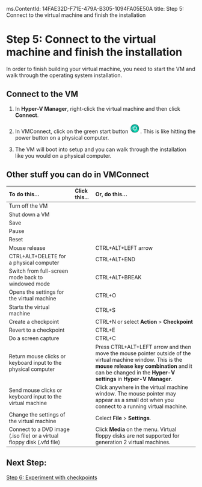 ms.ContentId: 14FAE32D-F71E-479A-B305-1094FA05E50A
title: Step 5: Connect to the virtual machine and finish the installation

# Step 5: Connect to the virtual machine and finish the installation #

In order to finish building your virtual machine, you need to start the VM and walk through the operating system installation.

## Connect to the VM ##
1. In **Hyper-V Manager**, right-click the virtual machine and then click **Connect**. 

2. In VMConnect, click on the green start button ![](media\vmconnect_start_button.png). This is like hitting the power button on a physical computer. 
3. The VM will boot into setup and you can walk through the installation like you would on a physical computer.


## Other stuff you can do in VMConnect ##


| **To do this…** | Click this...| **Or, do this…** |
|:-----|:-----|:-----|
| Turn off the VM |  |   |
| Shut down a VM |  |  |
| Save |  |  |
| Pause |  |  |
| Reset |  |  |
| Mouse release |  |CTRL+ALT+LEFT arrow |
| CTRL+ALT+DELETE for a physical computer |  |CTRL+ALT+END |
| Switch from full-screen mode back to windowed mode |  | CTRL+ALT+BREAK | 
| Opens the settings for the virtual machine |  | CTRL+O | 
| Starts the virtual machine |  | CTRL+S | 
| Create a checkpoint |  | CTRL+N or select **Action** > **Checkpoint**| 
| Revert to a checkpoint |  | CTRL+E | 
| Do a screen capture |  | CTRL+C | 
| Return mouse clicks or keyboard input to the physical computer |  |Press CTRL+ALT+LEFT arrow and then move the mouse pointer outside of the virtual machine window. This is the **mouse release key combination** and it can be changed in the **Hyper-V settings** in **Hyper-V Manager**. |
| Send mouse clicks or keyboard input to the virtual machine |  |Click anywhere in the virtual machine window. The mouse pointer may appear as a small dot when you connect to a running virtual machine. |
| Change the settings of the virtual machine |  |Celect **File** > **Settings**.
| Connect to a DVD image (.iso file) or a virtual floppy disk (.vfd file) |  | Click **Media** on the menu. Virtual floppy disks are not supported for generation 2 virtual machines.|



## Next Step: ##
[Step 6: Experiment with checkpoints](step6.md)
